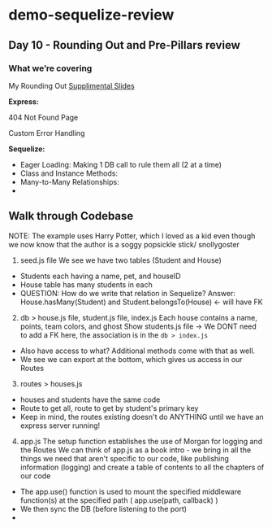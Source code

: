 # demo-sequelize-review
## Day 10 - Rounding Out and Pre-Pillars review
### What we’re covering

My Rounding Out [Supplimental Slides](https://docs.google.com/presentation/d/1pbAXsmBuILy6pYLvgd4gwDsopSXgIo-OxcBtOUjzkfE/edit#slide=id.p1)

**Express:** 

404 Not Found Page

Custom Error Handling

**Sequelize:** 

- Eager Loading: Making 1 DB call to rule them all (2 at a time)
- Class and Instance Methods:
- Many-to-Many Relationships: 
- 

## Walk through Codebase
NOTE: The example uses Harry Potter, which I loved as a kid even though we now know that the author is a soggy popsickle stick/ snollygoster
1. seed.js file
We see we have two tables (Student and House)
  - Students each having a name, pet, and houseID
  - House table has many students in each
  - QUESTION: How do we write that relation in Sequelize? 
    Answer: House.hasMany(Student) and Student.belongsTo(House) <- will have FK
    
2. db > house.js file, student.js file, index.js
Each house contains a name, points, team colors, and ghost
Show students.js file 
  -> We DONT need to add a FK here, the association is in the `db > index.js`
  - Also have access to what? Additional methods come with that as well.
  - We see we can export at the bottom, which gives us access in our Routes

3. routes > houses.js
- houses and students have the same code
- Route to get all, route to get by student's primary key
- Keep in mind, the routes existing doesn't do ANYTHING until we have an express server running!

4. app.js
The setup function establishes the use of Morgan for logging and the Routes
We can think of app.js as a book intro - we bring in all the things we need that aren't specific to our code, like publishing information (logging) and create a table of contents to all the chapters of our code
- The app.use() function is used to mount the specified middleware function(s) at the specified path ( app.use(path, callback) )
- We then sync the DB (before listening to the port)
- 
